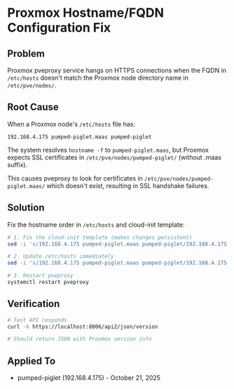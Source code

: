 # Proxmox Hostname/FQDN Configuration Fix

## Problem

Proxmox pveproxy service hangs on HTTPS connections when the FQDN in `/etc/hosts` doesn't match the Proxmox node directory name in `/etc/pve/nodes/`.

## Root Cause

When a Proxmox node's `/etc/hosts` file has:
```
192.168.4.175 pumped-piglet.maas pumped-piglet
```

The system resolves `hostname -f` to `pumped-piglet.maas`, but Proxmox expects SSL certificates in `/etc/pve/nodes/pumped-piglet/` (without .maas suffix).

This causes pveproxy to look for certificates in `/etc/pve/nodes/pumped-piglet.maas/` which doesn't exist, resulting in SSL handshake failures.

## Solution

Fix the hostname order in `/etc/hosts` and cloud-init template:

```bash
# 1. Fix the cloud-init template (makes changes persistent)
sed -i 's/192.168.4.175 pumped-piglet.maas pumped-piglet/192.168.4.175 pumped-piglet pumped-piglet.maas/' /etc/cloud/templates/hosts.debian.tmpl

# 2. Update /etc/hosts immediately
sed -i 's/192.168.4.175 pumped-piglet.maas pumped-piglet/192.168.4.175 pumped-piglet pumped-piglet.maas/' /etc/hosts

# 3. Restart pveproxy
systemctl restart pveproxy
```

## Verification

```bash
# Test API responds
curl -k https://localhost:8006/api2/json/version

# Should return JSON with Proxmox version info
```

## Applied To

- pumped-piglet (192.168.4.175) - October 21, 2025
